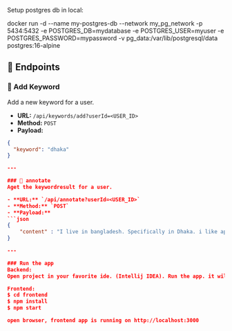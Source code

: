 Setup postgres db in local:

docker run -d --name my-postgres-db --network my_pg_network -p 5434:5432 -e POSTGRES_DB=mydatabase -e POSTGRES_USER=myuser -e POSTGRES_PASSWORD=mypassword -v pg_data:/var/lib/postgresql/data postgres:16-alpine


## 🚀 Endpoints

### 🔷 Add Keyword
Add a new keyword for a user.

- **URL:** `/api/keywords/add?userId=<USER_ID>`
- **Method:** `POST`
- **Payload:**
```json
{
  "keyword": "dhaka"
}

---

### 🔷 annotate
Aget the keywordresult for a user.

- **URL:** `/api/annotate?userId=<USER_ID>`
- **Method:** `POST`
- **Payload:**
```json
{
    "content" : "I live in bangladesh. Specifically in Dhaka. i like apple pie"
}

---

### Run the app
Backend: 
Open project in your favorite ide. (Intellij IDEA). Run the app. it will run on port 8080.

Frontend: 
$ cd frontend
$ npm install
$ npm start

open browser, frontend app is running on http://localhost:3000